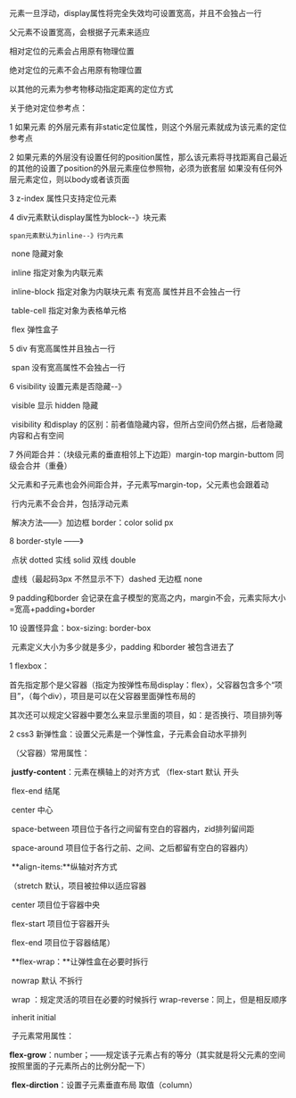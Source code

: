 元素一旦浮动，display属性将完全失效均可设置宽高，并且不会独占一行

父元素不设置宽高，会根据子元素来适应

相对定位的元素会占用原有物理位置

绝对定位的元素不会占用原有物理位置

以其他的元素为参考物移动指定距离的定位方式

关于绝对定位参考点：

1  如果元素 的外层元素有非static定位属性，则这个外层元素就成为该元素的定位参考点

2  如果元素的外层没有设置任何的position属性，那么该元素将寻找距离自己最近的其他的设置了position的外层元素座位参照物，必须为嵌套层    如果没有任何外层元素定位，则以body或者该页面

3  z-index 属性只支持定位元素

4  div元素默认display属性为block--》块元素

 	span元素默认为inline--》行内元素

​	none 隐藏对象     

​	inline  指定对象为内联元素   

​	inline-block  指定对象为内联块元素 有宽高												属性并且不会独占一行                

​	table-cell  指定对象为表格单元格    

​	flex  弹性盒子

5 div 有宽高属性并且独占一行

​    span 没有宽高属性不会独占一行

6  visibility 设置元素是否隐藏--》

​	visible 显示     hidden  隐藏

​	visibility 和display 的区别：前者值隐藏内容，但所占空间仍然占据，后者隐藏内容和占有空间

 7  外间距合并：（块级元素的垂直相邻上下边距）margin-top   margin-buttom 同级会合并（重叠）

​	父元素和子元素也会外间距合并，子元素写margin-top，父元素也会跟着动

​	 行内元素不会合并，包括浮动元素

​	解决方法——》加边框 border：color solid px

8  border-style  ——》

​	点状 dotted     实线   solid     双线   double

​	虚线（最起码3px   不然显示不下）dashed    	       无边框   none

9  padding和border 会记录在盒子模型的宽高之内，margin不会，元素实际大小=宽高+padding+border

10  设置怪异盒：box-sizing: border-box  

​	元素定义大小为多少就是多少，padding 和border 被包含进去了



1  flexbox：

首先指定那个是父容器（指定为按弹性布局display：flex），父容器包含多个“项目”，（每个div），项目是可以在父容器里面弹性布局的

​	其次还可以规定父容器中要怎么来显示里面的项目，如：是否换行、项目排列等



2  css3 新弹性盒：设置父元素是一个弹性盒，子元素会自动水平排列

​	（父容器）常用属性：

​	**justfy-content**：元素在横轴上的对齐方式		（flex-start 默认 开头

​						flex-end  结尾

​						center 中心

​						space-between 项目位于各行之间留有空白的容器内，zid排列留间距

​						space-around 项目位于各行之前、之间、之后都留有空白的容器内）

​		**align-items:**纵轴对齐方式

（stretch 默认，项目被拉伸以适应容器

​	center  项目位于容器中央

​	flex-start 项目位于容器开头

​	flex-end 项目位于容器结尾）

​	**flex-wrap：**让弹性盒在必要时拆行

​		nowrap  默认 不拆行

​		wrap ：规定灵活的项目在必要的时候拆行     wrap-reverse：同上，但是相反顺序

​		inherit    initial

​		子元素常用属性：

​		**flex-grow**：number；——规定该子元素占有的等分（其实就是将父元素的空间按照里面的子元素所占的比例分配一下）

​	**flex-dirction**：设置子元素垂直布局 取值（column）